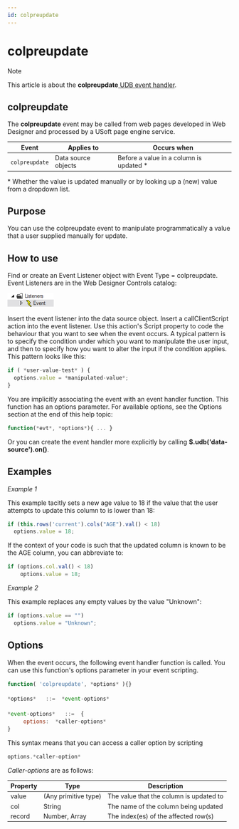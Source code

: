 ```yaml
---
id: colpreupdate
---
```


# colpreupdate



> [!NOTE]
> This article is about the **colpreupdate**[ UDB event handler](/docs/Web_and_app_UIs/UDB_Events).

## **colpreupdate**

The **colpreupdate** event may be called from web pages developed in Web Designer and processed by a USoft page engine service.

|**Event**|**Applies to**|**Occurs when**|
|--------|--------|--------|
|`colpreupdate`|Data source objects|Before a value in a column is updated *|



* Whether the value is updated manually or by looking up a (new) value from a dropdown list.

## Purpose

You can use the colpreupdate event to manipulate programmatically a value that a user supplied manually for update.

## How to use

Find or create an Event Listener object with Event Type = colpreupdate. Event Listeners are in the Web Designer Controls catalog:

![](./assets/ff8672be-ff07-426e-ba7e-0ecf37444b63.png)

Insert the event listener into the data source object. Insert a callClientScript action into the event listener. Use this action's Script property to code the behaviour that you want to see when the event occurs. A typical pattern is to specify the condition under which you want to manipulate the user input, and then to specify how you want to alter the input if the condition applies. This pattern looks like this:

```js
if ( *user-value-test* ) {
  options.value = *manipulated-value*;
}
```

You are implicitly associating the event with an event handler function. This function has an options parameter. For available options, see the Options section at the end of this help topic:

```js
function(*evt*, *options*){ ... }
```

Or you can create the event handler more explicitly by calling **$.udb('data-source').on()**.

## Examples

*Example 1*

This example tacitly sets a new age value to 18 if the value that the user attempts to update this column to is lower than 18:

```js
if (this.rows('current').cols("AGE").val() < 18)
  options.value = 18;
```

If the context of your code is such that the updated column is known to be the AGE column, you can abbreviate to:

```js
if (options.col.val() < 18)
    options.value = 18;
```

*Example 2*

This example replaces any empty values by the value "Unknown":

```js
if (options.value == "")
  options.value = "Unknown";
```

## Options

When the event occurs, the following event handler function is called. You can use this function's options parameter in your event scripting.

```js
function( 'colpreupdate', *options* ){}

*options*   ::=  *event-options*

*event-options*   ::=  {
     options:  *caller-options*
}
```

This syntax means that you can access a caller option by scripting

```js
options.*caller-option*
```

*Caller-options* are as follows:

|**Property**|**Type**|**Description**|
|--------|--------|--------|
|value   |(Any primitive type)|The value that the column is updated to|
|col     |String  |The name of the column being updated|
|record  |Number, Array|The index(es) of the affected row(s)|



 